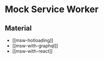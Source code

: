 # Mock Service Worker

## Material

- [[msw-hotloading]]
- [[msw-with-graphql]]
- [[msw-with-react]]

